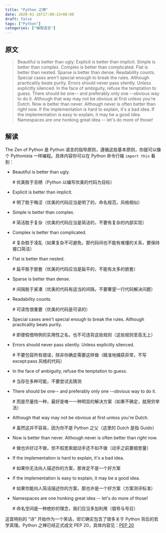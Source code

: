 ```yaml
---
title: "Python 之禅"
date: 2020-01-16T17:00:13+08:00
draft: false
tags: ["Python"]
categories: ["编程语言"]
---
```


## 原文

> Beautiful is better than ugly.
> Explicit is better than implicit.
> Simple is better than complex.
> Complex is better than complicated.
> Flat is better than nested.
> Sparse is better than dense.
> Readability counts.
> Special cases aren't special enough to break the rules.
> Although practicality beats purity.
> Errors should never pass silently.
> Unless explicitly silenced.
> In the face of ambiguity, refuse the temptation to guess.
> There should be one-- and preferably only one --obvious way to do it.
> Although that way may not be obvious at first unless you're Dutch.
> Now is better than never.
> Although never is often better than *right* now.
> If the implementation is hard to explain, it's a bad idea.
> If the implementation is easy to explain, it may be a good idea.
> Namespaces are one honking great idea -- let's do more of those!

## 解读

The Zen of Python 是 Python 语言的指导原则，遵循这些基本原则，你就可以像个 Pythonista 一样编程。具体内容你可以在 Python 命令行输 `import this` 看到：

- Beautiful is better than ugly.

  \# 优美胜于丑陋（Python 以编写优美的代码为目标）

- Explicit is better than implicit.

  \# 明了胜于晦涩（优美的代码应当是明了的，命名规范，风格相似）

- Simple is better than complex.

  \# 简洁胜于复杂（优美的代码应当是简洁的，不要有复杂的内部实现）

- Complex is better than complicated.

  \# 复杂胜于凌乱（如果复杂不可避免，那代码间也不能有难懂的关系，要保持接口简洁）

- Flat is better than nested.

  \# 扁平胜于嵌套（优美的代码应当是扁平的，不能有太多的嵌套）

- Sparse is better than dense.

  \# 间隔胜于紧凑（优美的代码有适当的间隔，不要奢望一行代码解决问题）

- Readability counts.

  \# 可读性很重要（优美的代码是可读的）

- Special cases aren't special enough to break the rules.
  Although practicality beats purity.

  \# 即便假借特例的实用性之名，也不可违背这些规则（这些规则至高无上）

- Errors should never pass silently.
  Unless explicitly silenced.

  \# 不要包容所有错误，除非你确定需要这样做（精准地捕获异常，不写 except:pass 风格的代码）

- In the face of ambiguity, refuse the temptation to guess.

  \# 当存在多种可能，不要尝试去猜测

- There should be one-- and preferably only one --obvious way to do it.

  \# 而是尽量找一种，最好是唯一一种明显的解决方案（如果不确定，就用穷举法）

- Although that way may not be obvious at first unless you're Dutch.

  \# 虽然这并不容易，因为你不是 Python 之父（这里的 Dutch 是指 Guido）

- Now is better than never.
  Although never is often better than *right* now.

  \# 做也许好过不做，但不假思索就动手还不如不做（动手之前要细思量）

- If the implementation is hard to explain, it's a bad idea.

  \# 如果你无法向人描述你的方案，那肯定不是一个好方案

- If the implementation is easy to explain, it may be a good idea.

  \# 如果你能向人简洁描述你的方案，那也许是一个好方案（方案测评标准）

- Namespaces are one honking great idea -- let's do more of those!

  \# 命名空间是一种绝妙的理念，我们应当多加利用（倡导与号召）

这首特别的 “诗” 开始作为一个笑话，但它确实包含了很多关于 Python 背后的哲学真理。Python 之禅已经正式成文 PEP 20，具体内容见：[PEP 20](https://www.python.org/dev/peps/pep-0020/)